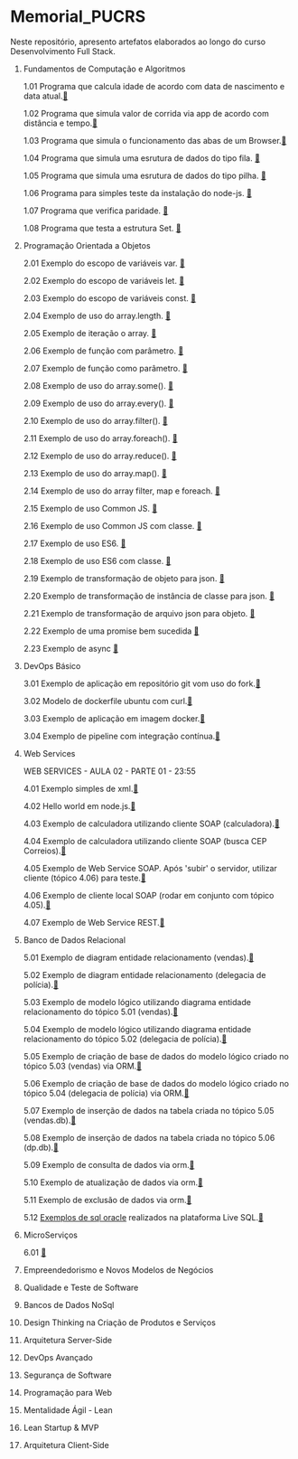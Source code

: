 # Memorial_PUCRS

Neste repositório, apresento artefatos elaborados ao longo do curso Desenvolvimento Full Stack.

1. Fundamentos de Computação e Algoritmos

    1.01 Programa que calcula idade de acordo com data de nascimento e data atual.[:link:](https://github.com/tgoalm/Memorial_PUCRS/tree/main/Fundamentos_de_Computacao_e_Algoritmos/1.01.calcula-idade)

    1.02 Programa que simula valor de corrida via app de acordo com distância e tempo.[:link:](https://github.com/tgoalm/Memorial_PUCRS/tree/main/Fundamentos_de_Computacao_e_Algoritmos/1.02.calcula-app-de-corrida)

    1.03 Programa que simula o funcionamento das abas de um Browser.[:link:](https://github.com/tgoalm/Memorial_PUCRS/tree/main/Fundamentos_de_Computacao_e_Algoritmos/1.03.minibrowser)

    1.04 Programa que simula uma esrutura de dados do tipo fila. [:link:](https://github.com/tgoalm/Memorial_PUCRS/tree/main/Fundamentos_de_Computacao_e_Algoritmos/1.04.fila)

    1.05 Programa que simula uma esrutura de dados do tipo pilha. [:link:](https://github.com/tgoalm/Memorial_PUCRS/tree/main/Fundamentos_de_Computacao_e_Algoritmos/1.05.pilha)

    1.06 Programa para simples teste da instalação do node-js. [:link:](https://github.com/tgoalm/Memorial_PUCRS/tree/main/Fundamentos_de_Computacao_e_Algoritmos/1.06.hello-world)

    1.07 Programa que verifica paridade. [:link:](https://github.com/tgoalm/Memorial_PUCRS/tree/main/Fundamentos_de_Computacao_e_Algoritmos/1.07.avalia-paridade)

    1.08 Programa que testa a estrutura Set. [:link:](https://github.com/tgoalm/Memorial_PUCRS/tree/main/Fundamentos_de_Computacao_e_Algoritmos/1.08.conjuntos-set)

2. Programação Orientada a Objetos

    2.01 Exemplo do escopo de variáveis var. [:link:](https://github.com/tgoalm/Memorial_PUCRS/tree/main/Programacao_Orientada_a_Objetos/2.01.escopo-var)

    2.02 Exemplo do escopo de variáveis let. [:link:](https://github.com/tgoalm/Memorial_PUCRS/tree/main/Programacao_Orientada_a_Objetos/2.02.escopo-let)

    2.03 Exemplo do escopo de variáveis const. [:link:](https://github.com/tgoalm/Memorial_PUCRS/tree/main/Programacao_Orientada_a_Objetos/2.03.escopo-const)

    2.04 Exemplo de uso do array.length. [:link:](https://github.com/tgoalm/Memorial_PUCRS/tree/main/Programacao_Orientada_a_Objetos/2.04.array-length)

    2.05 Exemplo de iteração o array. [:link:](https://github.com/tgoalm/Memorial_PUCRS/tree/main/Programacao_Orientada_a_Objetos/2.05.array-iteracao)

    2.06 Exemplo de função com parâmetro. [:link:](https://github.com/tgoalm/Memorial_PUCRS/tree/main/Programacao_Orientada_a_Objetos/2.06.funcao-com-parametro)

    2.07 Exemplo de função como parâmetro. [:link:](https://github.com/tgoalm/Memorial_PUCRS/tree/main/Programacao_Orientada_a_Objetos/2.07.funcao-como-parametro)

    2.08 Exemplo de uso do array.some(). [:link:](https://github.com/tgoalm/Memorial_PUCRS/tree/main/Programacao_Orientada_a_Objetos/2.08.array-some)

    2.09 Exemplo de uso do array.every(). [:link:](https://github.com/tgoalm/Memorial_PUCRS/tree/main/Programacao_Orientada_a_Objetos/2.09.array-every)

    2.10 Exemplo de uso do array.filter(). [:link:](https://github.com/tgoalm/Memorial_PUCRS/tree/main/Programacao_Orientada_a_Objetos/2.10.array-filter)

    2.11 Exemplo de uso do array.foreach(). [:link:](https://github.com/tgoalm/Memorial_PUCRS/tree/main/Programacao_Orientada_a_Objetos/2.11.array-foreach)

    2.12 Exemplo de uso do array.reduce(). [:link:](https://github.com/tgoalm/Memorial_PUCRS/tree/main/Programacao_Orientada_a_Objetos/2.12.array-reduce)

    2.13 Exemplo de uso do array.map(). [:link:](https://github.com/tgoalm/Memorial_PUCRS/tree/main/Programacao_Orientada_a_Objetos/2.13.array-map)

    2.14 Exemplo de uso do array filter, map e foreach. [:link:](https://github.com/tgoalm/Memorial_PUCRS/tree/main/Programacao_Orientada_a_Objetos/2.14.array-filterMapForEach)

    2.15 Exemplo de uso Common JS. [:link:](https://github.com/tgoalm/Memorial_PUCRS/tree/main/Programacao_Orientada_a_Objetos/2.15.modulo-commonJS)

    2.16 Exemplo de uso Common JS com classe. [:link:](https://github.com/tgoalm/Memorial_PUCRS/tree/main/Programacao_Orientada_a_Objetos/2.16.modulo-commonJS-class)

    2.17 Exemplo de uso ES6. [:link:](https://github.com/tgoalm/Memorial_PUCRS/tree/main/Programacao_Orientada_a_Objetos/2.17.modulo-ES6)

    2.18 Exemplo de uso ES6 com classe. [:link:](https://github.com/tgoalm/Memorial_PUCRS/tree/main/Programacao_Orientada_a_Objetos/2.18.modulo-ES6-classe)

    2.19 Exemplo de transformação de objeto para json. [:link:](https://github.com/tgoalm/Memorial_PUCRS/tree/main/Programacao_Orientada_a_Objetos/2.19.objeto-para-json)

    2.20 Exemplo de transformação de instância de classe para json. [:link:](https://github.com/tgoalm/Memorial_PUCRS/tree/main/Programacao_Orientada_a_Objetos/2.20.instanccia-de-classe-para-json)

    2.21 Exemplo de transformação de arquivo json para objeto. [:link:](https://github.com/tgoalm/Memorial_PUCRS/tree/main/Programacao_Orientada_a_Objetos/2.21.json-para-objeto)

    2.22 Exemplo de uma promise bem sucedida [:link:](https://github.com/tgoalm/Memorial_PUCRS/tree/main/Programacao_Orientada_a_Objetos/2.22.promises)

    2.23 Exemplo de async [:link:](https://github.com/tgoalm/Memorial_PUCRS/tree/main/Programacao_Orientada_a_Objetos/2.23.async)

3. DevOps Básico

    3.01 Exemplo de aplicação em repositório git vom uso do fork.[:link:](https://github.com/tgoalm/conversao-temperatura)

    3.02 Modelo de dockerfile ubuntu com curl.[:link:](https://github.com/tgoalm/Memorial_PUCRS/tree/main/Devops_Basico/3.02.docker-ubuntu-curl)

    3.03 Exemplo de aplicação em imagem docker.[:link:](https://hub.docker.com/repository/docker/tgoalm/3.01.repositorio-git-conversao-temperatura/general)

    3.04 Exemplo de pipeline com integração contínua.[:link:](https://github.com/tgoalm/conversao-temperatura/actions)
    
4. Web Services

    WEB SERVICES - AULA 02 - PARTE 01 - 23:55

    4.01 Exemplo simples de xml.[:link:](https://github.com/tgoalm/Memorial_PUCRS/tree/main/Devops_Basico/4.01.mapa-cultural)
   
    4.02 Hello world em node.js.[:link:](https://github.com/tgoalm/Memorial_PUCRS/tree/main/Devops_Basico/4.02.hello-world)

    4.03 Exemplo de calculadora utilizando cliente SOAP (calculadora).[:link:](https://github.com/tgoalm/Memorial_PUCRS/tree/main/Web_Services/4.03.cliente-soap-calculadora)

    4.04 Exemplo de calculadora utilizando cliente SOAP (busca CEP Correios).[:link:](https://github.com/tgoalm/Memorial_PUCRS/tree/main/Web_Services/4.04.cliente-soap-correios)

    4.05 Exemplo de Web Service SOAP. Após 'subir' o servidor, utilizar cliente (tópico 4.06) para teste.[:link:](https://github.com/tgoalm/Memorial_PUCRS/tree/main/Web_Services/4.05.web-service-soap)

    4.06 Exemplo de cliente local SOAP (rodar em conjunto com tópico 4.05).[:link:](https://github.com/tgoalm/Memorial_PUCRS/tree/main/Web_Services/4.06.cliente-local-soap)

    4.07 Exemplo de Web Service REST.[:link:](https://github.com/tgoalm/Memorial_PUCRS/tree/main/Web_Services/4.07.web-server-rest)

5. Banco de Dados Relacional

    5.01 Exemplo de diagram entidade relacionamento (vendas).[:link:](https://github.com/tgoalm/Memorial_PUCRS/tree/main/Banco_de_Dados_Relacional/5.01.der-vendas)

    5.02 Exemplo de diagram entidade relacionamento (delegacia de polícia).[:link:](https://github.com/tgoalm/Memorial_PUCRS/tree/main/Banco_de_Dados_Relacional/5.02.der-dp)

    5.03 Exemplo de modelo lógico utilizando diagrama entidade relacionamento do tópico 5.01 (vendas).[:link:](https://github.com/tgoalm/Memorial_PUCRS/tree/main/Banco_de_Dados_Relacional/5.03.modelo-logico-vendas)

    5.04 Exemplo de modelo lógico utilizando diagrama entidade relacionamento do tópico 5.02 (delegacia de polícia).[:link:](https://github.com/tgoalm/Memorial_PUCRS/tree/main/Banco_de_Dados_Relacional/5.04.modelo-logico-dp)

    5.05 Exemplo de criação de base de dados do modelo lógico criado no tópico 5.03 (vendas) via ORM.[:link:](https://github.com/tgoalm/Memorial_PUCRS/tree/main/Banco_de_Dados_Relacional/5.05.orm-vendas)

    5.06 Exemplo de criação de base de dados do modelo lógico criado no tópico 5.04 (delegacia de polícia) via ORM.[:link:](https://github.com/tgoalm/Memorial_PUCRS/tree/main/Banco_de_Dados_Relacional/5.06.orm-dp)

    5.07 Exemplo de inserção de dados na tabela criada no tópico 5.05 (vendas.db).[:link:](https://github.com/tgoalm/Memorial_PUCRS/tree/main/Banco_de_Dados_Relacional/5.07.insercao-dados-vendas.db)

    5.08 Exemplo de inserção de dados na tabela criada no tópico 5.06 (dp.db).[:link:](https://github.com/tgoalm/Memorial_PUCRS/tree/main/Banco_de_Dados_Relacional/5.08.insercao-dados-dp.db)

    5.09 Exemplo de consulta de dados via orm.[:link:](https://github.com/tgoalm/Memorial_PUCRS/tree/main/Banco_de_Dados_Relacional/5.09.consulta-dados-orm)

    5.10 Exemplo de atualização de dados via orm.[:link:](https://github.com/tgoalm/Memorial_PUCRS/tree/main/Banco_de_Dados_Relacional/5.10.atualiza-dados-orm)

    5.11 Exemplo de exclusão de dados via orm.[:link:](https://github.com/tgoalm/Memorial_PUCRS/tree/main/Banco_de_Dados_Relacional/5.11.deleta-dados-orm)

    5.12 [Exemplos de sql oracle](https://github.com/tgoalm/Memorial_PUCRS/tree/main/Banco_de_Dados_Relacional/5.12.live-sql) realizados na plataforma Live SQL.[:link:](https://livesql.oracle.com/apex/livesql/s/8n7l7ru5fzvo03ws97gvl5pe)

6. MicroServiços

    6.01 [:link:]()

10. Empreendedorismo e Novos Modelos de Negócios
11. Qualidade e Teste de Software
12. Bancos de Dados NoSql
13. Design Thinking na Criação de Produtos e Serviços
14. Arquitetura Server-Side
15. DevOps Avançado
16. Segurança de Software
17. Programação para Web
18. Mentalidade Ágil - Lean
19. Lean Startup & MVP
20. Arquitetura Client-Side